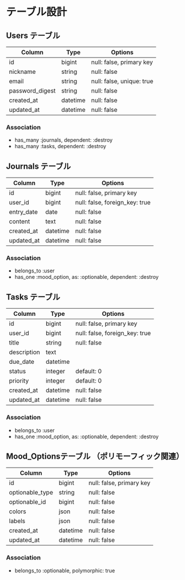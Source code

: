 # テーブル設計

## Users テーブル
| Column             | Type     | Options                   |
| ------------------ | -------- | ------------------------- |
| id                 | bigint   | null: false, primary key  |
| nickname           | string   | null: false               |
| email              | string   | null: false, unique: true |
| password_digest    | string   | null: false               |
| created_at         | datetime | null: false               |
| updated_at         | datetime | null: false               |
### Association
 - has_many :journals, dependent: :destroy
 - has_many :tasks, dependent: :destroy

## Journals テーブル
| Column             | Type     | Options                        |
| ------------------ | -------- | ------------------------------ |
| id                 | bigint   | null: false, primary key       |
| user_id            | bigint   | null: false, foreign_key: true |
| entry_date         | date     | null: false                    |
| content            | text     | null: false                    |
| created_at         | datetime | null: false                    |
| updated_at         | datetime | null: false                    |
### Association
 - belongs_to :user
 - has_one :mood_option, as: :optionable, dependent: :destroy

## Tasks テーブル
| Column             | Type     | Options                        |
| ------------------ | -------- | ------------------------------ |
| id                 | bigint   | null: false, primary key       |
| user_id            | bigint   | null: false, foreign_key: true |
| title              | string   | null: false                    |
| description        | text     |                                |
| due_date           | datetime |                                |
| status             | integer  | default: 0                     |
| priority           | integer  | default: 0                     |
| created_at         | datetime | null: false                    |
| updated_at         | datetime | null: false                    |
### Association
 - belongs_to :user
 - has_one :mood_option, as: :optionable, dependent: :destroy

## Mood_Optionsテーブル （ポリモーフィック関連）
| Column             | Type     | Options                        |
| ------------------ | -------- | ------------------------------ |
| id                 | bigint   | null: false, primary key       |
| optionable_type    | string   | null: false                    |
| optionable_id      | bigint   | null: false                    |
| colors             | json     | null: false                    |
| labels             | json     | null: false                    |
| created_at         | datetime | null: false                    |
| updated_at         | datetime | null: false                    |
### Association
 - belongs_to :optionable, polymorphic: true